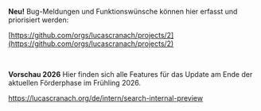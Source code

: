 **Neu!** Bug-Meldungen und Funktionswünsche können hier erfasst und priorisiert werden:

[https://github.com/orgs/lucascranach/projects/2](https://github.com/orgs/lucascranach/projects/2)

<br>

**Vorschau 2026**
Hier finden sich alle Features für das Update am Ende der aktuellen Förderphase im Frühling 2026.

https://lucascranach.org/de/intern/search-internal-preview
